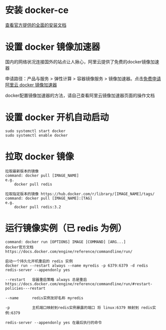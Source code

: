 # 安装 docker-ce

[查看官方提供的全面的安装文档](https://docs.docker.com/install)

# 设置 docker 镜像加速器

国内的网络状况连接国外的站点让人揪心，阿里云提供了免费的docker镜像加速器

申请路径：产品与服务 > 弹性计算 > 容器镜像服务 > 镜像加速器。点击[免费申请阿里云 docker 镜像加速器](https://cr.console.aliyun.com/?spm=5176.8351553.aliyun_sidebar.3.76b71991n6i5lD#/accelerator)

docker配置镜像加速器的方法，请自己查看阿里云镜像加速器页面的操作文档

# 设置 docker 开机自动启动

    sudo systemctl start docker
    sudo systemctl enable docker

# 拉取 docker 镜像

    拉取最新版本的镜像
    command: docker pull [IMAGE_NAME]
    e.g. 
        docker pull redis

    拉取指定版本的镜像 https://hub.docker.com/r/library/[IMAGE_NAME]/tags/
    command: docker pull [IMAGE_NAME]:[TAG]
    e.g.
        docker pull redis:3.2

# 运行镜像实例（已 redis 为例）

    command: docker run [OPTIONS] IMAGE [COMMAND] [ARG...]
    docker官方文档 https://docs.docker.com/engine/reference/commandline/run/

    启动一个持久化开机重启的 redis 实例
    docker run --restart always --name myredis -p 6379:6379 -d redis redis-server --appendonly yes

    --restart   容器重启策略 always 总是重启
    https://docs.docker.com/engine/reference/commandline/run/#restart-policies---restart
        
    --name      redis实例友好名称 myredis

    -p          主机端口映射到redis实例暴露的端口 将 linux:6379 映射到 redis实例:6379

    redis-server --appendonly yes 在最后执行的命令